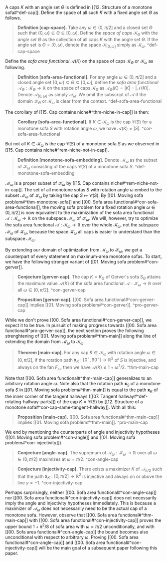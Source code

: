 A caps $K$ with an angle set $\Theta$ is defined in [[12. Structure of a monotone sofa#^def-cap]]. Define the space of all such $K$ with a fixed angle set $\Theta$ as follows.

> __Definition [cap-space].__ Take any $\omega \in (0, \pi/2]$ and a closed set $\Theta$ such that $\left\{ 0, \omega \right\} \subseteq \Theta \subseteq [0, \omega]$. Define the _space of caps_ $\mathcal{K}_\Theta$ with the _angle set_ $\Theta$ as the collection of all caps $K$ with the angle set $\Theta$. If the angle set is $\Theta = [0, \omega]$, denote the space $\mathcal{K}_{[0, \omega]}$ simply as $\mathcal{K}_\omega$. ^def-cap-space

Define the _sofa area functional_ $\mathcal{A}(K)$ on the space of caps $\mathcal{K}_\Theta$ or $\mathcal{K}_\omega$ as following.

> __Definition [sofa-area-functional].__ For any angle $\omega \in (0, \pi/2]$ and a closed angle set $\left\{ 0, \omega \right\} \subseteq \Theta \subseteq [0, \omega]$, define the _sofa area functional_ $\mathcal{A}_{\Theta} : \mathcal{K}_\Theta \to \mathbb{R}$ on the space of caps $\mathcal{K}_\Theta$ as $\mathcal{A}_{\Theta}(K) = |K| - |\mathcal{N}(K)|$. Denote $\mathcal{A}_{[0, \omega]}$ as simply $\mathcal{A}_\omega$. We omit the subscript of $\mathcal{A}$ if the domain $\mathcal{K}_\Theta$ or $\mathcal{K}_\omega$ is clear from the context. ^def-sofa-area-functional

The corollary of [[15. Cap contains niche#^thm-niche-in-cap]] is then:

> __Corollary [sofa-area-functional].__ If $K \in \mathcal{K}_\omega$ is the cap $\mathcal{C}(S)$ for a monotone sofa $S$ with rotation angle $\omega$, we have $\mathcal{A}(K) = |S|$. ^cor-sofa-area-functional

But not all $K \in \mathcal{K}_\omega$ is the cap $\mathcal{C}(S)$ of a monotone sofa $S$ as we observed in [[15. Cap contains niche#^rem-niche-not-in-cap]].

> __Definition [monotone-sofa-embedding].__ Denote $\mathcal{M}_\omega$ as the subset of $\mathcal{K}_\omega$ consisting of the caps $\mathcal{C}(S)$ of a monotone sofa $S$. ^def-monotone-sofa-embedding

$\mathcal{M}_\omega$ is a proper subset of $\mathcal{K}_\omega$ by [[15. Cap contains niche#^rem-niche-not-in-cap]]. The set of all monotone sofas $S$ with rotation angle $\omega$ embed to the subset $\mathcal{M}_\omega$ of $\mathcal{K}_\omega$ by taking the cap $S \mapsto \mathcal{C}(S)$. By [[01. Moving sofa problem#^thm-monotone-sofa]] and [[00. Sofa area functional#^cor-sofa-area-functional]], the moving sofa problem for a fixed rotation angle $\omega \in (0, \pi/2]$ is now equivalent to the maximization of the sofa area functional $\mathcal{A} : \mathcal{K}_\omega \to \mathbb{R}$ on the subspace $\mathcal{M}_\omega$ of $\mathcal{K}_\omega$. We will, however, try to optimize the sofa area functional $\mathcal{A} : \mathcal{K}_\omega \to \mathbb{R}$ over the whole $\mathcal{K}_\omega$, not the subspace $\mathcal{M}_\omega$ of $\mathcal{K}_\omega$, because the space $\mathcal{K}_\omega$ all caps is easier to understand than the subspace $\mathcal{M}_\omega$.

By extending our domain of optimization from $\mathcal{M}_\omega$ to $\mathcal{K}_\omega$, we get a counterpart of every statement on maximum-area monotone sofas. To start, we have the following stronger variant of [[01. Moving sofa problem#^con-gerver]].

> __Conjecture [gerver-cap].__ The cap $K = K_G$ of Gerver's sofa $S_G$ attains the maximum value $\mathcal{A}(K)$ of the sofa area functional $\mathcal{A} : \mathcal{K}_\omega \to \mathbb{R}$ over all $\omega \in (0, \pi/2]$. ^con-gerver-cap

> __Proposition [gerver-cap].__ [[00. Sofa area functional#^con-gerver-cap]] implies [[01. Moving sofa problem#^con-gerver]]. ^pro-gerver-cap

While we don't prove [[00. Sofa area functional#^con-gerver-cap]], we expect it to be true. In pursuit of making progress towards [[00. Sofa area functional#^pro-gerver-cap]], the next section proves the following strenghtening of [[01. Moving sofa problem#^thm-main]] along the line of extending the domain from $\mathcal{M}_\omega$ to $\mathcal{K}_\omega$.

> __Theorem [main-cap].__ For any cap $K \in \mathcal{K}_\omega$ with rotation angle $\omega \in (0, \pi/2]$, if the rotation path $\mathbf{x}_K : [0^\circ, 90^\circ] \to \mathbb{R}^2$ of $S$ is injective, and always on the fan $F_\omega$, then we have $\mathcal{A}(K) \leq 1 + \omega^2/2$. ^thm-main-cap

Note that [[00. Sofa area functional#^thm-main-cap]] generalizes to an arbitrary rotation angle $\omega$. Note also that the rotation path $\mathbf{x}_S$ of a monotone sofa $S$ in [[01. Moving sofa problem#^thm-main]] is equal to the path $\mathbf{x}_K$ of the inner corner of the tangent hallways ([[07. Tangent hallway#^def-rotating-hallway-parts]]) of the cap $K = \mathcal{C}(S)$ by [[12. Structure of a monotone sofa#^cor-cap-same-tangent-hallway]]. With all this:

> __Proposition [main-cap].__ [[00. Sofa area functional#^thm-main-cap]] implies [[01. Moving sofa problem#^thm-main]]. ^pro-main-cap

We end by mentioning the counterparts of angle and injectivity hypotheses ([[01. Moving sofa problem#^con-angle]] and [[01. Moving sofa problem#^con-injectivity]]).

> __Conjecture [angle-cap].__ The supremum of $\mathcal{A}_{\omega} : \mathcal{K}_\omega \to \mathbb{R}$ over all $\omega \in (0, \pi/2]$ maximizes at $\omega = \pi/2$. ^con-angle-cap

> __Conjecture [injectivity-cap].__ There exists a maximizer $K$ of $\mathcal{A}_{\pi/2}$ such that the path $\mathbf{x}_K : [0, \pi/2] \to \mathbb{R}^2$ is injective and always on or above the line $y = -1$. ^con-injectivity-cap

Perhaps surprisingly, neither [[00. Sofa area functional#^con-angle-cap]] nor [[00. Sofa area functional#^con-injectivity-cap]] does not necessarily imply the angle and injectivity hypotheses immediately. This is because a maximizer of $\mathcal{A}_\omega$ does not necessarily need to be the actual cap of a monotone sofa. However, observe that [[00. Sofa area functional#^thm-main-cap]] with [[00. Sofa area functional#^con-injectivity-cap]] proves the upper bound $1 + \pi^2/8$ of sofa area with $\omega = \pi/2$ unconditionally, and with [[00. Sofa area functional#^con-angle-cap]] the bound becomes also unconditional with respect to arbitrary $\omega$. Proving [[00. Sofa area functional#^con-angle-cap]] and [[00. Sofa area functional#^con-injectivity-cap]] will be the main goal of a subsequent paper following this paper.